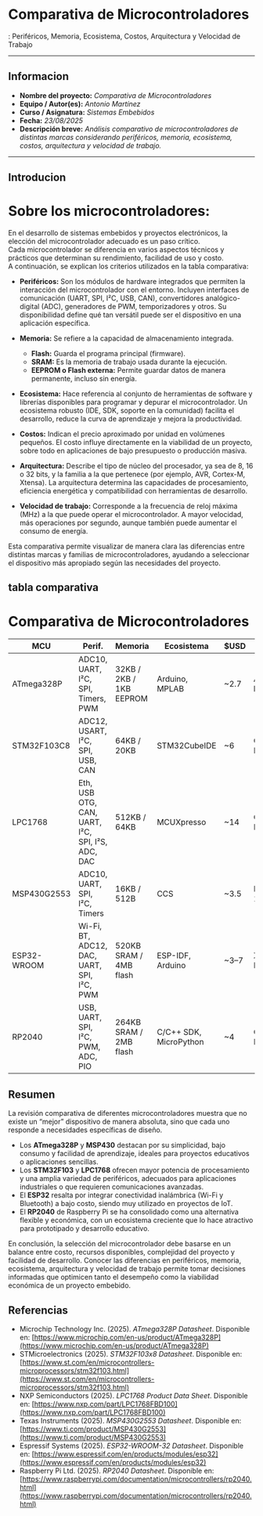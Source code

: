 #  Comparativa de Microcontroladores

: Periféricos, Memoria, Ecosistema, Costos, Arquitectura y Velocidad de Trabajo


---

## Informacion
- **Nombre del proyecto:** _Comparativa de Microcontroladores_
- **Equipo / Autor(es):** _Antonio Martínez_
- **Curso / Asignatura:** _Sistemas Embebidos_
- **Fecha:** _23/08/2025_
- **Descripción breve:** _Análisis comparativo de microcontroladores de distintas marcas considerando periféricos, memoria, ecosistema, costos, arquitectura y velocidad de trabajo._


---
## Introducion  
# Sobre los microcontroladores:

En el desarrollo de sistemas embebidos y proyectos electrónicos, la elección del microcontrolador adecuado es un paso crítico.  
Cada microcontrolador se diferencia en varios aspectos técnicos y prácticos que determinan su rendimiento, facilidad de uso y costo.  
A continuación, se explican los criterios utilizados en la tabla comparativa:

- **Periféricos:** Son los módulos de hardware integrados que permiten la interacción del microcontrolador con el entorno. Incluyen interfaces de comunicación (UART, SPI, I²C, USB, CAN), convertidores analógico-digital (ADC), generadores de PWM, temporizadores y otros. Su disponibilidad define qué tan versátil puede ser el dispositivo en una aplicación específica.

- **Memoria:** Se refiere a la capacidad de almacenamiento integrada.  
  - **Flash:** Guarda el programa principal (firmware).  
  - **SRAM:** Es la memoria de trabajo usada durante la ejecución.  
  - **EEPROM o Flash externa:** Permite guardar datos de manera permanente, incluso sin energía.  

- **Ecosistema:** Hace referencia al conjunto de herramientas de software y librerías disponibles para programar y depurar el microcontrolador. Un ecosistema robusto (IDE, SDK, soporte en la comunidad) facilita el desarrollo, reduce la curva de aprendizaje y mejora la productividad.

- **Costos:** Indican el precio aproximado por unidad en volúmenes pequeños. El costo influye directamente en la viabilidad de un proyecto, sobre todo en aplicaciones de bajo presupuesto o producción masiva.

- **Arquitectura:** Describe el tipo de núcleo del procesador, ya sea de 8, 16 o 32 bits, y la familia a la que pertenece (por ejemplo, AVR, Cortex-M, Xtensa). La arquitectura determina las capacidades de procesamiento, eficiencia energética y compatibilidad con herramientas de desarrollo.

- **Velocidad de trabajo:** Corresponde a la frecuencia de reloj máxima (MHz) a la que puede operar el microcontrolador. A mayor velocidad, más operaciones por segundo, aunque también puede aumentar el consumo de energía.

Esta comparativa permite visualizar de manera clara las diferencias entre distintas marcas y familias de microcontroladores, ayudando a seleccionar el dispositivo más apropiado según las necesidades del proyecto.


##  tabla comparativa 

# Comparativa de Microcontroladores
| MCU | Perif. | Memoria | Ecosistema | $USD | Arq. | Vel. |
|-----|--------|---------|------------|------|------|------|
| ATmega328P | ADC10, UART, I²C, SPI, Timers, PWM | 32KB / 2KB / 1KB EEPROM | Arduino, MPLAB | ~2.7 | AVR 8-bit | 20 MHz |
| STM32F103C8 | ADC12, USART, I²C, SPI, USB, CAN | 64KB / 20KB | STM32CubeIDE | ~6 | Cortex-M3 | 72 MHz |
| LPC1768 | Eth, USB OTG, CAN, UART, I²C, SPI, I²S, ADC, DAC | 512KB / 64KB | MCUXpresso | ~14 | Cortex-M3 | 100 MHz |
| MSP430G2553 | ADC10, UART, SPI, I²C, Timers | 16KB / 512B | CCS | ~3.5 | MSP430 16-bit | 16 MHz |
| ESP32-WROOM | Wi-Fi, BT, ADC12, DAC, UART, SPI, I²C, PWM | 520KB SRAM / 4MB flash | ESP-IDF, Arduino | ~3–7 | Xtensa LX6 | 240 MHz |
| RP2040 | USB, UART, SPI, I²C, PWM, ADC, PIO | 264KB SRAM / 2MB flash | C/C++ SDK, MicroPython | ~4 | Cortex-M0+ | 133 MHz |



##  Resumen

La revisión comparativa de diferentes microcontroladores muestra que no existe un “mejor” dispositivo de manera absoluta, sino que cada uno responde a necesidades específicas de diseño.  

- Los **ATmega328P** y **MSP430** destacan por su simplicidad, bajo consumo y facilidad de aprendizaje, ideales para proyectos educativos o aplicaciones sencillas.  
- Los **STM32F103** y **LPC1768** ofrecen mayor potencia de procesamiento y una amplia variedad de periféricos, adecuados para aplicaciones industriales o que requieren comunicaciones avanzadas.  
- El **ESP32** resalta por integrar conectividad inalámbrica (Wi-Fi y Bluetooth) a bajo costo, siendo muy utilizado en proyectos de IoT.  
- El **RP2040** de Raspberry Pi se ha consolidado como una alternativa flexible y económica, con un ecosistema creciente que lo hace atractivo para prototipado y desarrollo educativo.  

En conclusión, la selección del microcontrolador debe basarse en un balance entre costo, recursos disponibles, complejidad del proyecto y facilidad de desarrollo. Conocer las diferencias en periféricos, memoria, ecosistema, arquitectura y velocidad de trabajo permite tomar decisiones informadas que optimicen tanto el desempeño como la viabilidad económica de un proyecto embebido.






##  Referencias


- Microchip Technology Inc. (2025). *ATmega328P Datasheet*. Disponible en: [https://www.microchip.com/en-us/product/ATmega328P](https://www.microchip.com/en-us/product/ATmega328P)  
- STMicroelectronics (2025). *STM32F103x8 Datasheet*. Disponible en: [https://www.st.com/en/microcontrollers-microprocessors/stm32f103.html](https://www.st.com/en/microcontrollers-microprocessors/stm32f103.html)  
- NXP Semiconductors (2025). *LPC1768 Product Data Sheet*. Disponible en: [https://www.nxp.com/part/LPC1768FBD100](https://www.nxp.com/part/LPC1768FBD100)  
- Texas Instruments (2025). *MSP430G2553 Datasheet*. Disponible en: [https://www.ti.com/product/MSP430G2553](https://www.ti.com/product/MSP430G2553)  
- Espressif Systems (2025). *ESP32-WROOM-32 Datasheet*. Disponible en: [https://www.espressif.com/en/products/modules/esp32](https://www.espressif.com/en/products/modules/esp32)  
- Raspberry Pi Ltd. (2025). *RP2040 Datasheet*. Disponible en: [https://www.raspberrypi.com/documentation/microcontrollers/rp2040.html](https://www.raspberrypi.com/documentation/microcontrollers/rp2040.html)  
